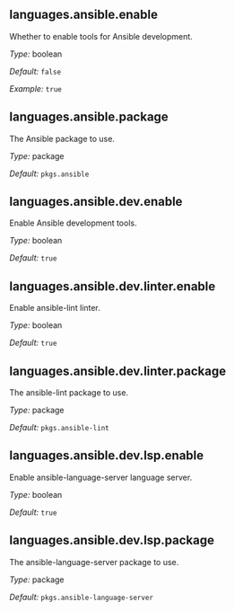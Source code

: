 [comment]: # (Do not edit this file as it is autogenerated. Go to docs/individual-docs if you want to make edits.)


[comment]: # (Please add your documentation on top of this line)

## languages\.ansible\.enable



Whether to enable tools for Ansible development\.



*Type:*
boolean



*Default:*
` false `



*Example:*
` true `



## languages\.ansible\.package



The Ansible package to use\.



*Type:*
package



*Default:*
` pkgs.ansible `



## languages\.ansible\.dev\.enable

Enable Ansible development tools\.



*Type:*
boolean



*Default:*
` true `



## languages\.ansible\.dev\.linter\.enable



Enable ansible-lint linter\.



*Type:*
boolean



*Default:*
` true `



## languages\.ansible\.dev\.linter\.package



The ansible-lint package to use\.



*Type:*
package



*Default:*
` pkgs.ansible-lint `



## languages\.ansible\.dev\.lsp\.enable



Enable ansible-language-server language server\.



*Type:*
boolean



*Default:*
` true `



## languages\.ansible\.dev\.lsp\.package



The ansible-language-server package to use\.



*Type:*
package



*Default:*
` pkgs.ansible-language-server `
